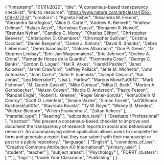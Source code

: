 {
    "timestamp": "01/01/2020",
    "title": "A consensus-based transparency checklist",
    "link_to_resource": "https://www.nature.com/articles/s41562-019-0772-6",
    "creators": [
        "Agneta Fisher",
        "Alexandra M. Freund",
        "Alexandra Sarafoglou",
        "Alice S. Carter",
        "Andrew A. Bennett",
        "Andrew Gelman",
        "Balazs Aczel",
        "Barnabas Szaszi",
        "Benjamin R. Newell",
        "Brendan Nyhan",
        "Candice C. Morey",
        "Charles Clifton",
        "Christopher Beevers",
        "Christopher D. Chambers",
        "Christopher Sullivan",
        "Cristina Cacciari",
        "Daniel Benjamin",
        "Daniel J. Simons",
        "David R. Shanks",
        "Debra Lieberman",
        "Derek Isaacowitz",
        "Dolores Albarracin",
        "Don P. Green",
        "D. Stephen Lindsay",
        "Eric-Jan Wagenmakers",
        "Eric Johnson",
        "Eveline A. Crone",
        "Fernando Hoces de la Guardia",
        "Fiammetta Cosci",
        "George C. Banks",
        "Gordon D. Logan",
        "Hal R. Arkes",
        "Harold Pashler",
        "Janet Kolodner",
        "Jarret Crawford",
        "Jeffrey Pollack",
        "Jelte M. Wicherts",
        "John Antonakis",
        "John Curtin",
        "John P. Ioannidis",
        "Joseph Cesario",
        "Kai Jonas",
        "Lea Moersdorf",
        "Lisa L. Harlow",
        "Marcus Munaf\u00f2",
        "Mark Fichman",
        "M. Gareth Gaskell",
        "Mike Cortese",
        "Mitja D. Back",
        "Morton A. Gernsbacher",
        "Nelson Cowan",
        "Nicole D. Anderson",
        "Pasco Fearon",
        "Randall Engle",
        "Robert L. Greene",
        "Roger Giner-Sorolla",
        "Ron\u00e1n M. Conroy",
        "Scott O. Lilienfeld",
        "Simine Vazire",
        "Simon Farrell",
        "\u0160imon Kucharsk\u00fd",
        "Stavroula Kousta",
        "Ty W. Boyer",
        "Wendy B. Mendes",
        "Wiebke Bleidorn",
        "Willem Frankenhuis",
        "Zoltan Kekecs"
    ],
    "material_type": [
        "Reading"
    ],
    "education_level": [
        "Graduate / Professional"
    ],
    "abstract": "We present a consensus-based checklist to improve and document the transparency of research reports in social and behavioural research. An accompanying online application allows users to complete the form and generate a report that they can submit with their manuscript or post to a public repository.",
    "language": [
        "English"
    ],
    "conditions_of_use": "Creative Commons Attribution 4.0 International",
    "primary_user": [
        "student",
        "teacher"
    ],
    "subject_areas": [
        "Psychology"
    ],
    "FORRT_clusters": [
        ""
    ],
    "tags": [
        "Inside Your Classroom",
        "Publishing"
    ]
}
